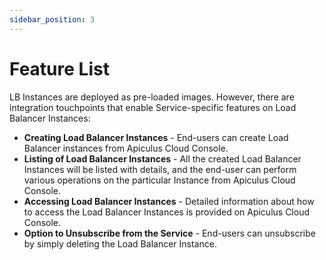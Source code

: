 ```yaml
---
sidebar_position: 3
---
```

# Feature List

LB Instances are deployed as pre-loaded images. However, there are integration touchpoints that enable Service-specific features on Load Balancer Instances:

- **Creating Load Balancer Instances** - End-users can create Load Balancer instances from Apiculus Cloud Console.
- **Listing of Load Balancer Instances** - All the created Load Balancer Instances will be listed with details, and the end-user can perform various operations on the particular Instance from Apiculus Cloud Console.
- **Accessing Load Balancer Instances** - Detailed information about how to access the Load Balancer Instances is provided on Apiculus Cloud Console.
- **Option to Unsubscribe from the Service** - End-users can unsubscribe by simply deleting the Load Balancer Instance.




